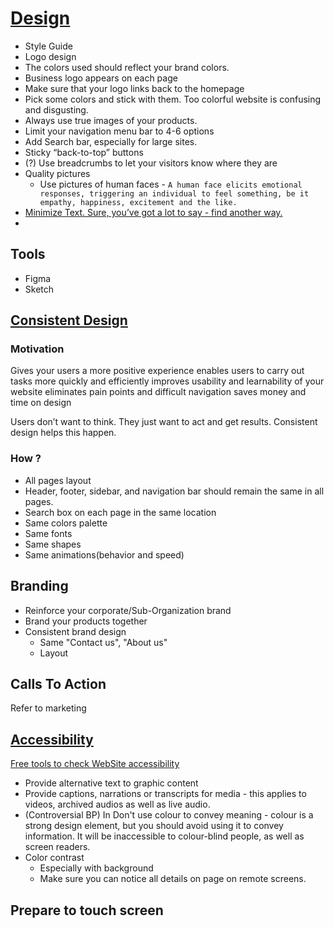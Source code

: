 # [Design](https://nomiscomwebdesign.eu/what-makes-a-successful-website/)

- Style Guide
- Logo design
- The colors used should reflect your brand colors.
- Business logo appears on each page
- Make sure that your logo links back to the homepage
- Pick some colors and stick with them. Too colorful website is confusing and disgusting.
- Always use true images of your products.
- Limit your navigation menu bar to 4-6 options
- Add Search bar, especially for large sites.
- Sticky “back-to-top” buttons
- (?) Use breadcrumbs to let your visitors know where they are
- Quality pictures
  - Use pictures of human faces - `A human face elicits emotional responses, triggering an individual to feel something, be it empathy, happiness, excitement and the like.`
- [Minimize Text. Sure, you’ve got a lot to say - find another way.](https://www.quicksprout.com/website-design-best-practices/)
-

## Tools

- Figma
- Sketch

## [Consistent Design](https://digitalcommunications.wp.st-andrews.ac.uk/2016/04/07/why-is-consistency-important-in-web-design/)

### Motivation

Gives your users a more positive experience
enables users to carry out tasks more quickly and efficiently
improves usability and learnability of your website
eliminates pain points and difficult navigation
saves money and time on design

Users don’t want to think. They just want to act and get results. Consistent design helps this happen.

### How ?

- All pages layout
- Header, footer, sidebar, and navigation bar should remain the same in all pages.
- Search box on each page in the same location
- Same colors palette
- Same fonts
- Same shapes
- Same animations(behavior and speed)

## Branding

- Reinforce your corporate/Sub-Organization brand
- Brand your products together
- Consistent brand design
  - Same "Contact us", "About us"
  - Layout

## Calls To Action

Refer to marketing

## [Accessibility](https://www.nibusinessinfo.co.uk/content/web-accessibility-issues)

[Free tools to check WebSite accessibility](https://www.w3.org/WAI/ER/tools/)

- Provide alternative text to graphic content
- Provide captions, narrations or transcripts for media - this applies to videos, archived audios as well as live audio.
- (Controversial BP) In Don't use colour to convey meaning - colour is a strong design element, but you should avoid using it to convey information. It will be inaccessible to colour-blind people, as well as screen readers.
- Color contrast
  - Especially with background
  - Make sure you can notice all details on page on remote screens.

## Prepare to touch screen
